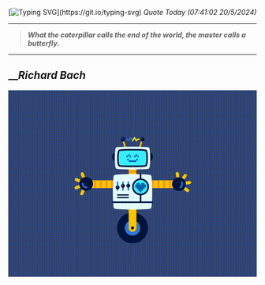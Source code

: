 [![Typing SVG](https://readme-typing-svg.herokuapp.com?font=Press+Start+2P&color=C2F784&size=35&width=900&height=100&lines=Hello+World%2C+I'm+Hung+!)](https://git.io/typing-svg) 
_Quote Today (07:41:02 20/5/2024)_
___
>**_What the caterpillar calls the end of the world, the master calls a butterfly._**
___

## __**_Richard Bach_**

![RobotDance](src/assets/images/robot-dancing-dribble.gif?style=center)
